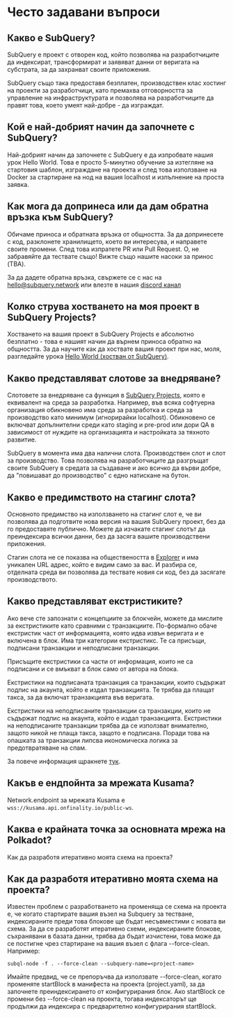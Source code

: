 # Често задавани въпроси

## Какво е SubQuery?

SubQuery е проект с отворен код, който позволява на разработчиците да индексират, трансформират и заявяват данни от веригата на субстрата, за да захранват своите приложения.

SubQuery също така предоставя безплатен, производствен клас хостинг на проекти за разработчици, като премахва отговорността за управление на инфраструктурата и позволява на разработчиците да правят това, което умеят най-добре - да изграждат.

## Кой е най-добрият начин да започнете с SubQuery?

Най-добрият начин да започнете с SubQuery е да изпробвате нашия урок Hello World. Това е просто 5-минутно обучение за изтегляне на стартовия шаблон, изграждане на проекта и след това използване на Docker за стартиране на нод на вашия localhost и изпълнение на проста заявка.

## Как мога да допринеса или да дам обратна връзка към SubQuery?

Обичаме приноса и обратната връзка от общността. За да допринесете с код, разклонете хранилището, което ви интересува, и направете своите промени. След това изпратете PR или Pull Request. О, не забравяйте да тествате също! Вижте също нашите насоки за принос (TBA).

За да дадете обратна връзка, свържете се с нас на hello@subquery.network или влезте в нашия [discord канал](https://discord.com/invite/78zg8aBSMG)

## Колко струва хостването на моя проект в SubQuery Projects?

Хостването на вашия проект в SubQuery Projects е абсолютно безплатно - това е нашият начин да върнем приноса обратно на общността. За да научите как да хоствате вашия проект при нас, моля, разгледайте урока [Hello World (хостван от SubQuery)](../quickstart/helloworld-hosted.md).

## Какво представляват слотове за внедряване?

Слотовете за внедряване са функция в [SubQuery Projects](https://project.subquery.network), която е еквивалент на среда за разработка. Например, във всяка софтуерна организация обикновено има среда за разработка и среда за производство като минимум (игнорирайки localhost). Обикновено се включват допълнителни среди като staging и pre-prod или дори QA в зависимост от нуждите на организацията и настройката за тяхното развитие.

SubQuery в момента има два налични слота. Производствен слот и слот за производство. Това позволява на разработчиците да разгръщат своите SubQuery в средата за създаване и ако всичко да върви добре, да "повишават до производство" с едно натискане на бутон.

## Какво е предимството на стагинг слота?

Основното предимство на използването на стагинг слот е, че ви позволява да подготвите нова версия на вашия SubQuery проект, без да го предоставяте публично. Можете да изчакате стагинг слотът да преиндексира всички данни, без да засяга вашите производствени приложения.

Стагин слота не се показва на обществеността в [Explorer](https://explorer.subquery.network/) и има уникален URL адрес, който е видим само за вас. И разбира се, отделната среда ви позволява да тествате новия си код, без да засягате производството.

## Какво представляват екстристиките?

Ако вече сте запознати с концепциите за блокчейн, можете да мислите за екстристиките като сравними с транзакциите. По-формално обаче екстристик част от информацията, която идва извън веригата и е включена в блок. Има три категории екстристикс. Те са присъщи, подписани транзакции и неподписани транзакции.

Присъщите екстристики са части от информация, които не са подписани и се вмъкват в блок само от автора на блока.

Екстристики на подписаната транзакция са транзакции, които съдържат подпис на акаунта, който е издал транзакцията. Те трябва да плащат такса, за да включат транзакцията във веригата.

Екстристики на неподписаните транзакции са транзакции, които не съдържат подпис на акаунта, който е издал транзакцията. Екстристики на неподписаните транзакции трябва да се използват внимателно, защото никой не плаща такса, защото е подписана. Поради това на опашката за транзакции липсва икономическа логика за предотвратяване на спам.

За повече информация щракнете [тук](https://substrate.dev/docs/en/knowledgebase/learn-substrate/extrinsics).

## Какъв е ендпойнта за мрежата Kusama?

Network.endpoint за мрежата Kusama е `wss://kusama.api.onfinality.io/public-ws`.

## Каква е крайната точка за основната мрежа на Polkadot?

Как да разработя итеративно моята схема на проекта?

## Как да разработя итеративно моята схема на проекта?

Известен проблем с разработването на променяща се схема на проекта е, че когато стартирате вашия възел на Subquery за тестване, индексираните преди това блокове ще бъдат несъвместими с новата ви схема. За да се разработят итеративно схеми, индексираните блокове, съхранявани в базата данни, трябва да бъдат изчистени, това може да се постигне чрез стартиране на вашия възел с флага --force-clean. Например:

```shell
subql-node -f . --force-clean --subquery-name=<project-name>
```

Имайте предвид, че се препоръчва да използвате --force-clean, когато променяте startBlock в манифеста на проекта (project.yaml), за да започнете преиндексирането от конфигурирания блок. Ако startBlock се промени без --force-clean на проекта, тогава индексаторът ще продължи да индексира с предварително конфигурирания startBlock.